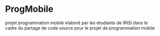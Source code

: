 # ProgMobile
projet programmation mobile
elaboré par les etudiants de IRISI dans le cadre du partage de code source pour le projet de programmation mobile
